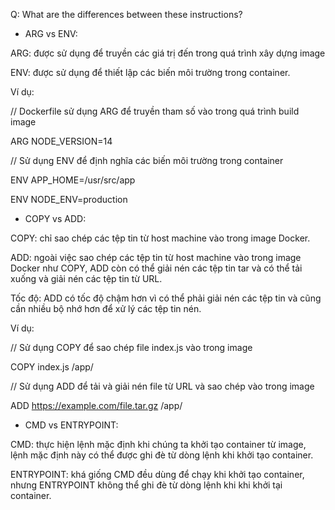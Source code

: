Q: What are the differences between these instructions?

- ARG vs ENV:

ARG: được sử dụng để truyền các giá trị đến trong quá trình xây dựng image

ENV: được sử dụng để thiết lập các biến môi trường trong container.


Ví dụ:

// Dockerfile sử dụng ARG để truyền tham số vào trong quá trình build image

ARG NODE_VERSION=14


// Sử dụng ENV để định nghĩa các biến môi trường trong container

ENV APP_HOME=/usr/src/app

ENV NODE_ENV=production


- COPY vs ADD:

COPY: chỉ sao chép các tệp tin từ host machine vào trong image Docker.


ADD: ngoài việc sao chép các tệp tin từ host machine vào trong image Docker như COPY, ADD còn có thể giải nén các tệp tin tar và có thể tải xuống và giải nén các tệp tin từ URL.


Tốc độ: ADD có tốc độ chậm hơn vì có thể phải giải nén các tệp tin và cũng cần nhiều bộ nhớ hơn để xử lý các tệp tin nén.


Ví dụ:

// Sử dụng COPY để sao chép file index.js vào trong image

COPY index.js /app/

// Sử dụng ADD để tải và giải nén file từ URL và sao chép vào trong image

ADD https://example.com/file.tar.gz /app/


- CMD vs ENTRYPOINT:

CMD: thực hiện lệnh mặc định khi chúng ta khởi tạo container từ image, lệnh mặc định này có thể được ghi đè từ dòng lệnh khi khởi tạo container.

ENTRYPOINT: khá giống CMD đều dùng để chạy khi khởi tạo container, nhưng ENTRYPOINT không thể ghi đè từ dòng lệnh khi khi khởi tại container.




